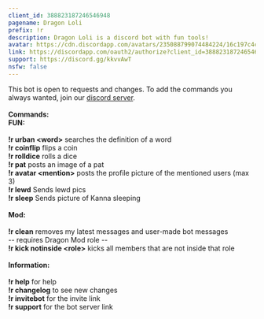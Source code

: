 ```yaml
---
client_id: 388823187246546948
pagename: Dragon Loli
prefix: !r
description: Dragon Loli is a discord bot with fun tools!
avatar: https://cdn.discordapp.com/avatars/235088799074484224/16c197c4c3f0eb808f9bceb6e1075e71.png
link: https://discordapp.com/oauth2/authorize?client_id=388823187246546948&scope=bot&permissions=8
support: https://discord.gg/kkvvAwT
nsfw: false
---
```


This bot is open to requests and changes. To add the commands you always wanted, join our <a href="https://discord.gg/zGAFbU9">discord server</a>.<br>
<br>
<b>Commands:</b>
<br>
<b>FUN:</b><br>
<br>
<b>!r urban &lt;word></b> searches the definition of a word<br>
<b>!r coinflip</b> flips a coin<br>
<b>!r rolldice</b> rolls a dice<br>
<b>!r pat</b> posts an image of a pat<br>
<b>!r avatar &lt;mention></b> posts the profile picture of the mentioned users (max 3)<br>
<b>!r lewd</b> Sends lewd pics<br>
<b>!r sleep</b> Sends picture of Kanna sleeping<br>
<br>
<b>Mod:</b><br>
<br>
<b>!r clean</b> removes my latest messages and user-made bot messages<br>
-- requires Dragon Mod role --<br>
<b>!r kick notinside &lt;role></b> kicks all members that are not inside that role<br>
<br>
<b>Information:</b><br>
<br>
<b>!r help</b> for help<br>
<b>!r changelog</b> to see new changes<br>
<b>!r invitebot</b> for the invite link<br>
<b>!r support</b> for the bot server link<br>
